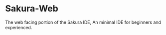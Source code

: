 # Sakura-Web
The web facing portion of the Sakura IDE, An minimal IDE for beginners and experienced.
